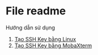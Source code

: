 # File readme 
Hướng dẫn sử dụng
1. [Tạo SSH Key bằng Linux](#SSH-Key-linux)
2. [Tạo SSH Key bằng MobaXterm ](#SSH-Key-MobaXterm)

